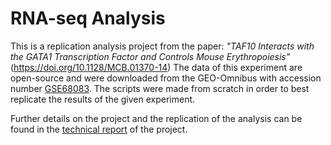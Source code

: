 # RNA-seq Analysis
This is a replication analysis project from the paper: *"TAF10 Interacts with the GATA1 Transcription Factor and Controls Mouse Erythropoiesis"* (https://doi.org/10.1128/MCB.01370-14)
The data of this experiment are open-source and were downloaded from the GEO-Omnibus with accession number [GSE68083](https://www.ncbi.nlm.nih.gov/geo/query/acc.cgi?acc=GSE68083).
The scripts were made from scratch in order to best replicate the results of the given experiment.

Further details on the project and the replication of the analysis can be found in the [technical report](Final_Project_Glykeria_Spryou.pdf) of the project.
